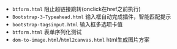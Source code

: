 * `btform.html` 阻止超链接跳转(onclick在href之前执行)
* `Bootstrap-3-Typeahead.html` 输入框自动完成插件，智能匹配提示
* `bootstrap-tagsinput.html` 输入框多选项卡值
* `btform.html` 表单序列化测试
* `dom-to-image.html`/`html2canvas.html` html生成图片方案